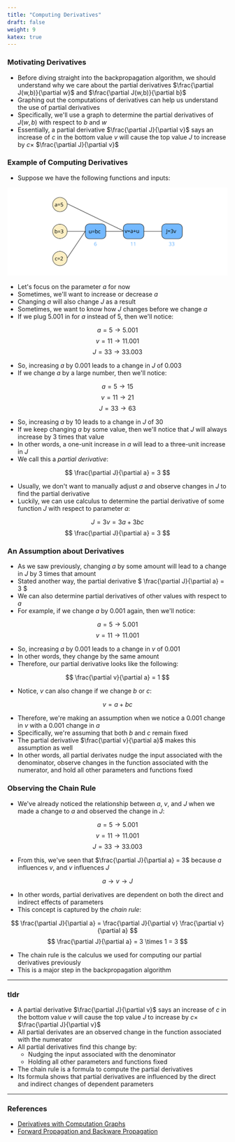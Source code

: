 ```yaml
---
title: "Computing Derivatives"
draft: false
weight: 9
katex: true
---
```


### Motivating Derivatives
- Before diving straight into the backpropagation algorithm, we should understand why we care about the partial derivatives $\frac{\partial J(w,b)}{\partial w}$ and $\frac{\partial J(w,b)}{\partial b}$
- Graphing out the computations of derivatives can help us understand the use of partial derivatives
- Specifically, we'll use a graph to determine the partial derivatives of $J(w,b)$ with respect to $b$ and $w$
- Essentially, a partial derivative $\frac{\partial J}{\partial v}$ says an increase of $c$ in the bottom value $v$ will cause the top value $J$ to increase by $c \times$ $\frac{\partial J}{\partial v}$

### Example of Computing Derivatives

- Suppose we have the following functions and inputs:

![derivativecomputation](../../../img/derivative.svg)

- Let's focus on the parameter $a$ for now
- Sometimes, we'll want to increase or decrease $a$
- Changing $a$ will also change $J$ as a result
- Sometimes, we want to know how $J$ changes before we change $a$
- If we plug $5.001$ in for $a$ instead of $5$, then we'll notice:

$$ a = 5 \to 5.001 $$
$$ v = 11 \to 11.001 $$
$$ J = 33 \to 33.003 $$

- So, increasing $a$ by $0.001$ leads to a change in $J$ of $0.003$
- If we change $a$ by a large number, then we'll notice:

$$ a = 5 \to 15 $$
$$ v = 11 \to 21 $$
$$ J = 33 \to 63 $$

- So, increasing $a$ by $10$ leads to a change in $J$ of $30$
- If we keep changing $a$ by some value, then we'll notice that $J$ will always increase by $3$ times that value
- In other words, a one-unit increase in $a$ will lead to a three-unit increase in $J$
- We call this a *partial derivative*:

$$ \frac{\partial J}{\partial a} = 3 $$

- Usually, we don't want to manually adjust $a$ and observe changes in $J$ to find the partial derivative
- Luckily, we can use calculus to determine the partial derivative of some function $J$ with respect to parameter $a$:

$$ J = 3v = 3a + 3bc $$
$$ \frac{\partial J}{\partial a} = 3 $$

### An Assumption about Derivatives
- As we saw previously, changing $a$ by some amount will lead to a change in $J$ by $3$ times that amount
- Stated another way, the partial derivative $ \frac{\partial J}{\partial a} = 3 $
- We can also determine partial derivatives of other values with respect to $a$
- For example, if we change $a$ by $0.001$ again, then we'll notice:

$$ a = 5 \to 5.001 $$
$$ v = 11 \to 11.001 $$

- So, increasing $a$ by $0.001$ leads to a change in $v$ of $0.001$
- In other words, they change by the same amount
- Therefore, our partial derivative looks like the following:

$$ \frac{\partial v}{\partial a} = 1 $$

- Notice, $v$ can also change if we change $b$ or $c$:

$$ v = a + bc $$

- Therefore, we're making an assumption when we notice a $0.001$ change in $v$ with a $0.001$ change in $a$
- Specifically, we're assuming that both $b$ and $c$ remain fixed
- The partial derivative $\frac{\partial v}{\partial a}$ makes this assumption as well
- In other words, all partial derivates nudge the input associated with the denominator, observe changes in the function associated with the numerator, and hold all other parameters and functions fixed

### Observing the Chain Rule
- We've already noticed the relationship between $a$, $v$, and $J$ when we made a change to $a$ and observed the change in $J$:

$$ a = 5 \to 5.001 $$
$$ v = 11 \to 11.001 $$
$$ J = 33 \to 33.003 $$

- From this, we've seen that $\frac{\partial J}{\partial a} = 3$ because $a$ influences $v$, and $v$ influences $J$

$$ a \to v \to J $$

- In other words, partial derivatives are dependent on both the direct and indirect effects of parameters
- This concept is captured by the *chain rule*:

$$ \frac{\partial J}{\partial a} = \frac{\partial J}{\partial v} \frac{\partial v}{\partial a} $$
$$ \frac{\partial J}{\partial a} = 3 \times 1 = 3 $$

- The chain rule is the calculus we used for computing our partial derivatives previously
- This is a major step in the backpropagation algorithm

---

### tldr
- A partial derivative $\frac{\partial J}{\partial v}$ says an increase of $c$ in the bottom value $v$ will cause the top value $J$ to increase by $c \times$ $\frac{\partial J}{\partial v}$
- All partial derivates are an observed change in the function associated with the numerator
- All partial derivatives find this change by:
	- Nudging the input associated with the denominator
	- Holding all other parameters and functions fixed
- The chain rule is a formula to compute the partial derivatives
- Its formula shows that partial derivatives are influenced by the direct and indirect changes of dependent parameters

---

### References
- [Derivatives with Computation Graphs](https://www.youtube.com/watch?v=nJyUyKN-XBQ&list=PLkDaE6sCZn6Ec-XTbcX1uRg2_u4xOEky0&index=14)
- [Forward Propagation and Backware Propagation](https://www.quora.com/What-is-the-difference-between-back-propagation-and-forward-propagation)
